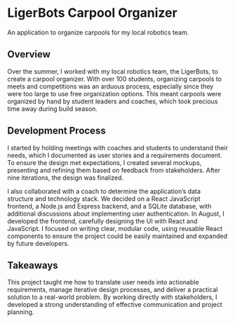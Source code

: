 # LigerBots Carpool Organizer
An application to organize carpools for my local robotics team.

## Overview

Over the summer, I worked with my local robotics team, the LigerBots, to create a carpool organizer. With over 100 students, organizing carpools to meets and competitions was an arduous process, especially since they were too large to use free organization options. This meant carpools were organized by hand by student leaders and coaches, which took precious time away during build season.

## Development Process

I started by holding meetings with coaches and students to understand their needs, which I documented as user stories and a requirements document. To ensure the design met expectations, I created several mockups, presenting and refining them based on feedback from stakeholders. After nine iterations, the design was finalized.

I also collaborated with a coach to determine the application’s data structure and technology stack. We decided on a React JavaScript frontend, a Node.js and Express backend, and a SQLite database, with additional discussions about implementing user authentication. In August, I developed the frontend, carefully designing the UI with React and JavaScript. I focused on writing clear, modular code, using reusable React components to ensure the project could be easily maintained and expanded by future developers.

## Takeaways

This project taught me how to translate user needs into actionable requirements, manage iterative design processes, and deliver a practical solution to a real-world problem. By working directly with stakeholders, I developed a strong understanding of effective communication and project planning.
